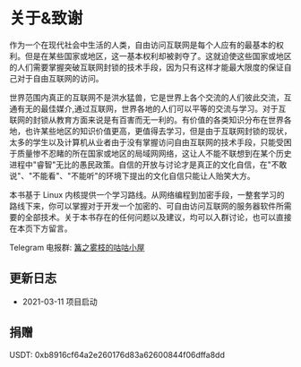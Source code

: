 # 关于&致谢 <!-- {docsify-ignore-all} -->

作为一个在现代社会中生活的人类，自由访问互联网是每个人应有的最基本的权利。但是在某些国家或地区，这一基本权利却被剥夺了。这就迫使这些国家或地区的人们需要掌握突破互联网封锁的技术手段，因为只有这样才能最大限度的保证自己对于自由互联网的访问。

世界范围内真正的互联网不是洪水猛兽，它是世界上各个交流的人们彼此交流，互通有无的最佳媒介,通过互联网，世界各地的人们可以平等的交流与学习。对于互联网的封锁从教育方面来说是有百害而无一利的。有价值的各类知识分布在世界各地，也许某些地区的知识价值更高，更值得去学习，但是由于互联网封锁的现状，太多的学生以及计算机从业者由于没有掌握访问自由互联网的技术手段，只能受困于质量惨不忍睹的所在国家或地区的局域网网络，这让人不能不联想到在某个历史进程中"睿智"无比的愚民政策。自信的开放与讨论才是真正的文化自信，在"不敢说"、"不能看"、"不能听"的环境下提出的文化自信只能让人贻笑大方。

本书基于 Linux 内核提供一个学习路线。从网络编程到加密手段，一整套学习的路线下来，你可以掌握对于开发一个加密的、可自由访问互联网的服务器软件所需要的全部技术。关于本书存在的任何问题以及建议，均可以入群讨论，也可以直接在本页下方留言。

Telegram 电报群: [篝之雾枝的咕咕小屋](https://t.me/kdwu1fan)

## 更新日志

- 2021-03-11 项目启动

## 捐赠

USDT: 0xb8916cf64a2e260176d83a62600844f06dffa8dd
